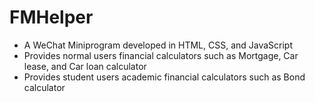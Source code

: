 # FMHelper
* A WeChat Miniprogram developed in HTML, CSS, and JavaScript
* Provides normal users financial calculators such as Mortgage, Car lease, and Car loan calculator
* Provides student users academic financial calculators such as Bond calculator

